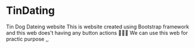 # TinDating
Tin Dog Dateing website
This is website created using Bootstrap framework and this web does't having any button actions 👨🏻‍🏫 
We can use this web for practic purpose ,, 
